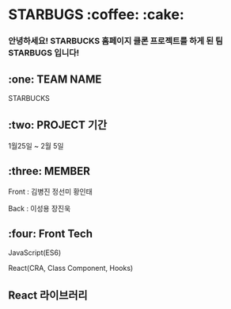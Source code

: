 
<h1>STARBUGS :coffee: :cake:</h1>

<h3>안녕하세요! STARBUCKS 홈페이지 클론 프로젝트를 하게 된 팀 STARBUGS 입니다! </h3>

<h2>:one: TEAM NAME</h2>
<p>STARBUCKS</p>

<h2>:two: PROJECT 기간</h2>
<P>1월25일 ~ 2월 5일</p>

<h2>:three: MEMBER</h2>
<p>Front : 김병진 정선미 황인태</p>
<p>Back : 이성용 장진욱</p>

<h2>:four: Front Tech</h2>
<p>JavaScript(ES6)<p>
<p>React(CRA, Class Component, Hooks)</p>

<h2>React 라이브러리</h2>
<h2></h2>
